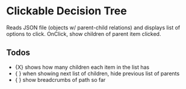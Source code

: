# Clickable Decision Tree

Reads JSON file (objects w/ parent-child relations) and displays list of options to click. OnClick, show children of parent item clicked.

## Todos
- {X} shows how many children each item in the list has
- { } when showing next list of children, hide previous list of parents
- { } show breadcrumbs of path so far
